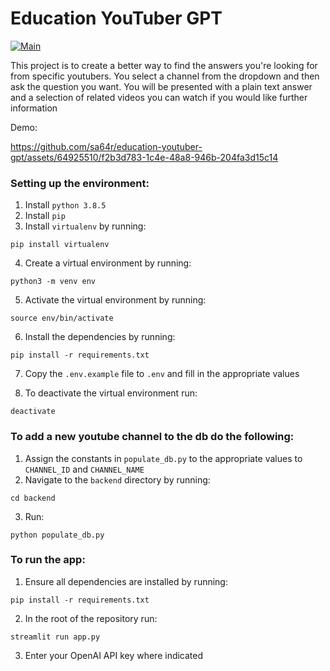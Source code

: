 # Education YouTuber GPT

[![Main](https://github.com/sa64r/education-youtuber-gpt/actions/workflows/main.yml/badge.svg)](https://github.com/sa64r/education-youtuber-gpt/actions/workflows/main.yml)

This project is to create a better way to find the answers you're looking for from specific youtubers. You select a channel from the dropdown and then ask the question you want. You will be presented with a plain text answer and a selection of related videos you can watch if you would like further information

Demo:

https://github.com/sa64r/education-youtuber-gpt/assets/64925510/f2b3d783-1c4e-48a8-946b-204fa3d15c14

### Setting up the environment:
1. Install `python 3.8.5`
2. Install `pip`
3. Install `virtualenv` by running:
```
pip install virtualenv
```

4. Create a virtual environment by running:
```
python3 -m venv env
```
5. Activate the virtual environment by running: 
```
source env/bin/activate
```
6. Install the dependencies by running: 
```
pip install -r requirements.txt
```
7. Copy the `.env.example` file to `.env` and fill in the appropriate values

8. To deactivate the virtual environment run:
```
deactivate
```

 
### To add a new youtube channel to the db do the following:
1. Assign the constants in `populate_db.py` to the appropriate values to `CHANNEL_ID` and `CHANNEL_NAME`
2. Navigate to the `backend` directory by running:
```
cd backend
```
3. Run: 
```
python populate_db.py
```

### To run the app:
1. Ensure all dependencies are installed by running:
```
pip install -r requirements.txt
```

2. In the root of the repository run:
```
streamlit run app.py
```

3. Enter your OpenAI API key where indicated
